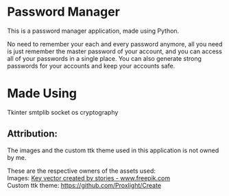 # Password Manager
This is a password manager application, made using Python.

No need to remember your each and every password anymore, all you need is just remember the master password of
your account, and you can access all of your passwords in a single place. You can also generate strong passwords for
your accounts and keep your accounts safe.

# Made Using
Tkinter
smtplib
socket
os
cryptography

## Attribution:
The images and the custom ttk theme used in this application is not owned by me.

These are the respective owners of the assets used:  
Images: <a href='https://www.freepik.com/vectors/key'>Key vector created by stories - www.freepik.com </a>  
Custom ttk theme: https://github.com/Proxlight/Create
